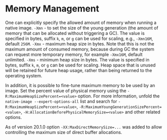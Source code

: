 # Memory Management

One can explicitly specify the allowed amount of memory when running a native image.
`-Xmn` - to set the size of the young generation (the amount of memory that can be allocated without triggering a GC). The value is specified in bytes, suffix `k`, `m`, or `g` can be used for scaling, e.g., `-Xmn16M`, default `256M`.
`-Xmx` - maximum heap size in bytes. Note that this is not the maximum amount of consumed memory, because during GC the system can request more temporary memory, for example `-Xmx16M`, default unlimited.
`-Xms` - minimum heap size in bytes. The value is specified in bytes, suffix `k`, `m`, or `g` can be used for scaling. Heap space that is unused will be retained for future heap usage, rather than being returned to the operating system.

In addition, it is possible to fine-tune maximum memory to be used by an image. Set the percent value of physical
memory using the `-R:MaximumHeapSizePercent=<value>` option. For more
information, unfold the `native-image --expert-options-all` list and search for
`-R:MaximumHeapSizePercent=<value>`,
`-R:MaximumYoungGenerationSizePercent=<value>`,
`-H:AllocationBeforePhysicalMemorySize=<value>` and other related options.

As of version 20.1.0 option `-XX:MaxDirectMemorySize=...` was added to allow
controlling the maximum size of direct buffer allocations.
